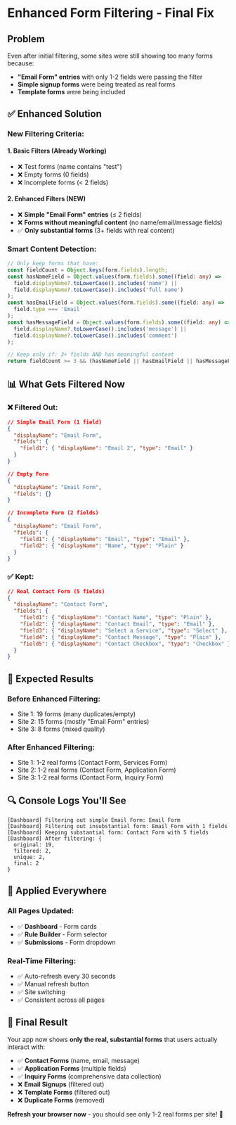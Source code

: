 # Enhanced Form Filtering - Final Fix

## Problem
Even after initial filtering, some sites were still showing too many forms because:
- **"Email Form" entries** with only 1-2 fields were passing the filter
- **Simple signup forms** were being treated as real forms
- **Template forms** were being included

## ✅ Enhanced Solution

### **New Filtering Criteria:**

#### **1. Basic Filters (Already Working)**
- ❌ Test forms (name contains "test")
- ❌ Empty forms (0 fields)
- ❌ Incomplete forms (< 2 fields)

#### **2. Enhanced Filters (NEW)**
- ❌ **Simple "Email Form" entries** (≤ 2 fields)
- ❌ **Forms without meaningful content** (no name/email/message fields)
- ✅ **Only substantial forms** (3+ fields with real content)

### **Smart Content Detection:**
```typescript
// Only keep forms that have:
const fieldCount = Object.keys(form.fields).length;
const hasNameField = Object.values(form.fields).some((field: any) => 
  field.displayName?.toLowerCase().includes('name') || 
  field.displayName?.toLowerCase().includes('full name')
);
const hasEmailField = Object.values(form.fields).some((field: any) => 
  field.type === 'Email'
);
const hasMessageField = Object.values(form.fields).some((field: any) => 
  field.displayName?.toLowerCase().includes('message') ||
  field.displayName?.toLowerCase().includes('comment')
);

// Keep only if: 3+ fields AND has meaningful content
return fieldCount >= 3 && (hasNameField || hasEmailField || hasMessageField);
```

## 📊 What Gets Filtered Now

### **❌ Filtered Out:**
```json
// Simple Email Form (1 field)
{
  "displayName": "Email Form",
  "fields": {
    "field1": { "displayName": "Email 2", "type": "Email" }
  }
}

// Empty Form
{
  "displayName": "Email Form", 
  "fields": {}
}

// Incomplete Form (2 fields)
{
  "displayName": "Email Form",
  "fields": {
    "field1": { "displayName": "Email", "type": "Email" },
    "field2": { "displayName": "Name", "type": "Plain" }
  }
}
```

### **✅ Kept:**
```json
// Real Contact Form (5 fields)
{
  "displayName": "Contact Form",
  "fields": {
    "field1": { "displayName": "Contact Name", "type": "Plain" },
    "field2": { "displayName": "Contact Email", "type": "Email" },
    "field3": { "displayName": "Select a Service", "type": "Select" },
    "field4": { "displayName": "Contact Message", "type": "Plain" },
    "field5": { "displayName": "Contact Checkbox", "type": "Checkbox" }
  }
}
```

## 🎯 Expected Results

### **Before Enhanced Filtering:**
- Site 1: 19 forms (many duplicates/empty)
- Site 2: 15 forms (mostly "Email Form" entries)
- Site 3: 8 forms (mixed quality)

### **After Enhanced Filtering:**
- Site 1: 1-2 real forms (Contact Form, Services Form)
- Site 2: 1-2 real forms (Contact Form, Application Form)
- Site 3: 1-2 real forms (Contact Form, Inquiry Form)

## 🔍 Console Logs You'll See

```
[Dashboard] Filtering out simple Email Form: Email Form
[Dashboard] Filtering out insubstantial form: Email Form with 1 fields
[Dashboard] Keeping substantial form: Contact Form with 5 fields
[Dashboard] After filtering: {
  original: 19,
  filtered: 2,
  unique: 2,
  final: 2
}
```

## 🚀 Applied Everywhere

### **All Pages Updated:**
- ✅ **Dashboard** - Form cards
- ✅ **Rule Builder** - Form selector
- ✅ **Submissions** - Form dropdown

### **Real-Time Filtering:**
- ✅ Auto-refresh every 30 seconds
- ✅ Manual refresh button
- ✅ Site switching
- ✅ Consistent across all pages

## 🎉 Final Result

Your app now shows **only the real, substantial forms** that users actually interact with:

- ✅ **Contact Forms** (name, email, message)
- ✅ **Application Forms** (multiple fields)
- ✅ **Inquiry Forms** (comprehensive data collection)
- ❌ **Email Signups** (filtered out)
- ❌ **Template Forms** (filtered out)
- ❌ **Duplicate Forms** (removed)

**Refresh your browser now** - you should see only 1-2 real forms per site! 🎉








